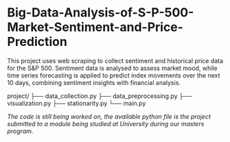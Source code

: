 # Big-Data-Analysis-of-S-P-500-Market-Sentiment-and-Price-Prediction
This project uses web scraping to collect sentiment and historical price data for the S&amp;P 500. Sentiment data is analysed to assess market mood, while time series forecasting is applied to predict index movements over the next 10 days, combining sentiment insights with financial analysis.


project/
├── data_collection.py
├── data_preprocessing.py
├── visualization.py
├── stationarity.py
└── main.py



*The code is still being worked on, the available python file is the project submitted to a module being studied at University during our masters program.*
